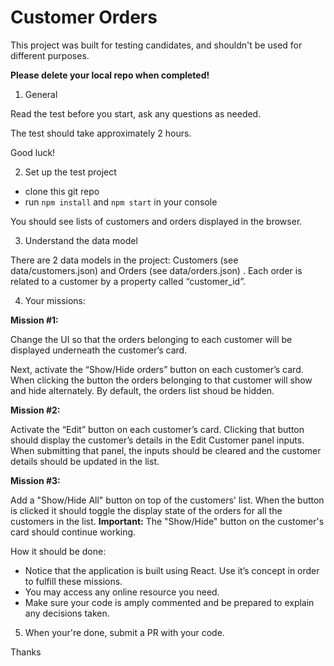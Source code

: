 # Customer Orders

This project was built for testing candidates, and shouldn't be used for different purposes.

**Please delete your local repo when completed!**

1.	General

Read the test before you start, ask any questions as needed.

The test should take approximately 2 hours.

Good luck!

2.	Set up the test project

 - clone this git repo
 - run	`npm install` and `npm start` in your console

You should see lists of customers and orders displayed in the browser.

3.	Understand the data model

There are 2 data models in the project: Customers (see data/customers.json) and Orders (see data/orders.json) . Each order is related to a customer by a property called “customer_id”.

4.	Your missions:

**Mission #1:**

Change the UI so that the orders belonging to each customer will be displayed underneath the customer’s card.

Next, activate the “Show/Hide orders” button on each customer’s card. When clicking the button the orders belonging to that customer will show and hide alternately. By default, the orders list shoud be hidden.

**Mission #2:**

Activate the “Edit” button on each customer’s card. Clicking that button should display the customer’s details in the Edit Customer panel inputs. When submitting that panel, the inputs should be cleared and the customer details should be updated in the list.

**Mission #3:**

Add a "Show/Hide All" button on top of the customers' list. When the button is clicked it should toggle the display state of the orders for all the customers in the list. **Important:** The "Show/Hide" button on the customer's card should continue working. 

How it should be done:

-	Notice that the application is built using React. Use it’s concept in order to fulfill these missions.
-	You may access any online resource you need.
-	Make sure your code is amply commented and be prepared to explain any decisions taken.

5. When your're done, submit a PR with your code.

Thanks


